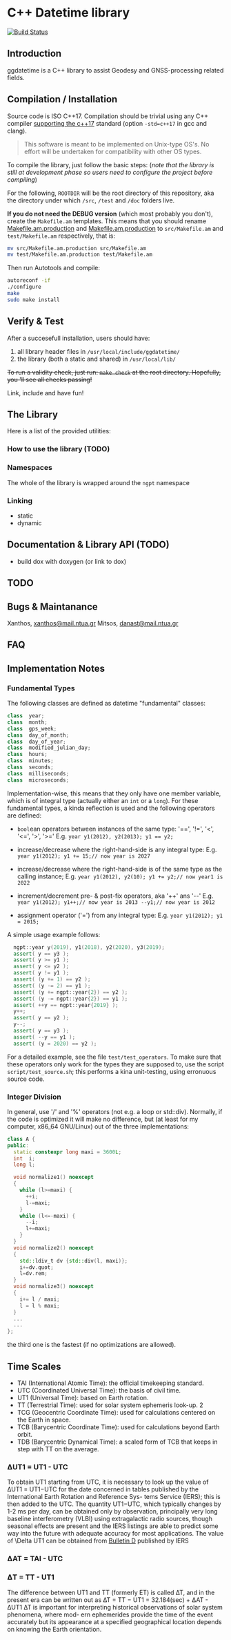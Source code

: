 # C++ Datetime library

[![Build Status](https://travis-ci.com/xanthospap/ggdatetime.svg?branch=master)](https://travis-ci.com/xanthospap/ggdatetime)

## Introduction

ggdatetime is a C++ library to assist Geodesy and GNSS-processing related
fields.

## Compilation / Installation

Source code is ISO C++17. Compilation should be trivial using any C++ compiler
[supporting the c++17](https://en.wikipedia.org/wiki/C%2B%2B17#Compiler_support) 
standard (option `-std=c++17` in gcc and clang).

> This software is meant to be implemented on Unix-type OS's. No effort will be
> undertaken for compatibility with other OS types.

To compile the library, just follow the basic steps: (*note that the library is still at development phase so users need to configure the project before compiling*)

For the following, `ROOTDIR` will be the root directory of this repository,
aka the directory under which `/src`, `/test` and `/doc` folders live.

**If you do not need the DEBUG version** (which most probably you don't), create the `Makefile.am` templates. This means that you
should rename [Makefile.am.production](src/Makefile.am.production) and [Makefile.am.production](test/Makefile.am.production) to
`src/Makefile.am` and `test/Makefile.am` respectively, that is:

```bash
mv src/Makefile.am.production src/Makefile.am
mv test/Makefile.am.production test/Makefile.am
```

Then run Autotools and compile:

```bash
autoreconf -if
./configure
make
sudo make install
```

## Verify & Test

After a succesefull installation, users should have:

1. all library header files in `/usr/local/include/ggdatetime/`
2. the library (both a static and shared) in `/usr/local/lib/`

~~To run a validity check, just run: `make check` at the root directory. Hopefully, 
you 'll see all checks passing!~~

Link, include and have fun!

## The Library

Here is a list of the provided utilities:

### How to use the library (TODO)

### Namespaces

The whole of the library is wrapped around the `ngpt` namespace

### Linking

- static
- dynamic

## Documentation & Library API (TODO)

- build dox with doxygen (or link to dox)

## TODO

## Bugs & Maintanance
Xanthos, xanthos@mail.ntua.gr
Mitsos, danast@mail.ntua.gr


## FAQ

## Implementation Notes

### Fundamental Types

The following classes are defined as datetime "fundamental" classes:

```cpp
class  year;
class  month;
class  gps_week;
class  day_of_month;
class  day_of_year;
class  modified_julian_day;
class  hours;
class  minutes;
class  seconds;
class  milliseconds;
class  microseconds;
```

Implementation-wise, this means that they only have one member variable, which
is of integral type (actually either an `int` or a `long`).
For these fundamental types, a kinda reflection is used and the following 
operators are defined:
  
  * `bool`ean operators between instances of the same type: '==', '!=', '<', '<=', '>', '>='
     E.g. `year y1(2012), y2(2013); y1 == y2;`
  
  * increase/decrease where the right-hand-side is any integral type:
    E.g. `year y1(2012); y1 += 15;// now year is 2027`
  
  * increase/decrease where the right-hand-side is of the same type as the
    calling instance; E.g. `year y1(2012), y2(10); y1 += y2;// now year1 is 2022`
  
  * increment/decrement pre- & post-fix operators, aka '++' ans '--' 
    E.g. `year y1(2012); y1++;// now year is 2013 --y1;// now year is 2012`
  
  * assignment operator ('=') from any integral type:
    E.g. `year y1(2012); y1 = 2015;`

A simple usage example follows:

```cpp
  ngpt::year y(2019), y1(2018), y2(2020), y3(2019);
  assert( y == y3 );
  assert( y >= y1 );
  assert( y <= y2 );
  assert( y != y1 );
  assert( (y += 1) == y2 );
  assert( (y -= 2) == y1 );
  assert( (y += ngpt::year{2}) == y2 );
  assert( (y -= ngpt::year{2}) == y1 );
  assert( ++y == ngpt::year{2019} );
  y++;
  assert( y == y2 );
  y--;
  assert( y == y3 );
  assert( --y == y1 );
  assert( (y = 2020) == y2 );
```

For a detailed example, see the file `test/test_operators`. To make sure that
these operators only work for the types they are supposed to, use the script
`script/test_source.sh`; this performs a kina unit-testing, using erronuous
source code.

### Integer Division

In general, use '/' and '%' operators (not e.g. a loop or std::div). Normally,
if the code is optimized it will make no difference, but (at least for my computer,
x86_64 GNU/Linux) out of the three implementations:

```cpp
class A {
public:
  static constexpr long maxi = 3600L;
  int  i;
  long l;

  void normalize1() noexcept
  {
    while (l>=maxi) {
      ++i;
      l-=maxi;
    }
    while (l<=-maxi) {
      --i;
      l+=maxi;
    }
  }
  void normalize2() noexcept
  {
    std::ldiv_t dv {std::div(l, maxi)};
    i+=dv.quot;
    l=dv.rem;
  }
  void normalize3() noexcept
  {
    i+= l / maxi;
    l = l % maxi;
  }
  ...
  ...
};
```
the third one is the fastest (if no optimizations are allowed).


## Time Scales

* TAI (International Atomic Time): the official timekeeping standard.
* UTC (Coordinated Universal Time): the basis of civil time.
* UT1 (Universal Time): based on Earth rotation.
* TT (Terrestrial Time): used for solar system ephemeris look-up. 2
* TCG (Geocentric Coordinate Time): used for calculations centered on the Earth in space.
* TCB (Barycentric Coordinate Time): used for calculations beyond Earth orbit.
* TDB (Barycentric Dynamical Time): a scaled form of TCB that keeps in step with TT
  on the average.

### ΔUT1 = UT1 - UTC

To obtain UT1 starting from UTC, it is necessary to look up the value of ∆UT1 = UT1−UTC for
the date concerned in tables published by the International Earth Rotation and Reference Sys-
tems Service (IERS); this is then added to the UTC. The quantity UT1−UTC, which typically
changes by 1-2 ms per day, can be obtained only by observation, principally very long baseline
interferometry (VLBI) using extragalactic radio sources, though seasonal effects are present and
the IERS listings are able to predict some way into the future with adequate accuracy for most
applications.
The value of \Delta UT1 can be obtained from 
[Bulletin D](https://datacenter.iers.org/productMetadata.php?id=17) 
published by IERS

### ΔAT = TAI - UTC

### ΔT = TT - UT1

The difference between UT1 and TT (formerly ET) is called ∆T, and in the present era can be
written out as
∆T = TT − UT1 = 32.184(sec) + ∆AT - ∆UT1
∆T is important for interpreting historical observations of solar system phenomena, where mod-
ern ephemerides provide the time of the event accurately but its appearance at a specified
geographical location depends on knowing the Earth orientation.
